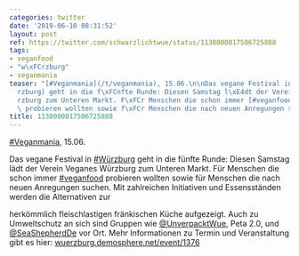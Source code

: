 ```yaml
---
categories: twitter
date: '2019-06-10 08:31:52'
layout: post
ref: https://twitter.com/schwarzlichtwue/status/1138000817506725888
tags:
- veganfood
- "w\xFCrzburg"
- veganmania
teaser: "[#Veganmania](/t/veganmania), 15.06.\n\nDas vegane Festival in [#W\xFCrzburg](/t/w\xFC\
  rzburg) geht in die f\xFCnfte Runde: Diesen Samstag l\xE4dt der Verein Veganes W\xFC\
  rzburg zum Unteren Markt. F\xFCr Menschen die schon immer [#veganfood](/t/veganfood)\
  \ probieren wollten sowie f\xFCr Menschen die nach neuen Anregungen suchen."
title: 1138000817506725888
---
```

[#Veganmania](/t/veganmania), 15.06.

Das vegane Festival in [#Würzburg](/t/würzburg) geht in die fünfte Runde: Diesen Samstag lädt der Verein Veganes Würzburg zum Unteren Markt. Für Menschen die schon immer [#veganfood](/t/veganfood) probieren wollten sowie für Menschen die nach neuen Anregungen suchen.
Mit zahlreichen Initiativen und Essensständen werden die Alternativen zur

herkömmlich fleischlastigen fränkischen Küche aufgezeigt. Auch zu Umweltschutz an sich sind Gruppen wie [@UnverpacktWue](https://twitter.com/UnverpacktWue), Peta 2.0, und [@SeaShepherdDe](https://twitter.com/SeaShepherdDe) vor Ort.
Mehr Informationen zu Termin und Veranstaltung gibt es hier: [wuerzburg.demosphere.net/event/1376](https://wuerzburg.demosphere.net/event/1376)